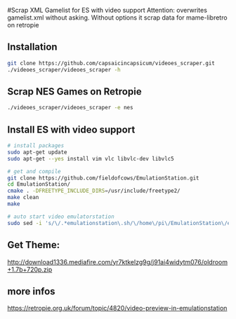 #Scrap XML Gamelist for ES with video support
Attention: overwrites gamelist.xml without asking.
Without options it scrap data for mame-libretro on retropie

## Installation
```bash
git clone https://github.com/capsaicincapsicum/videoes_scraper.git
./videoes_scraper/videoes_scraper -h
```

## Scrap NES Games on Retropie
```bash
./videoes_scraper/videoes_scraper -e nes
```

## Install ES with video support
```bash
# install packages
sudo apt-get update
sudo apt-get --yes install vim vlc libvlc-dev libvlc5

# get and compile
git clone https://github.com/fieldofcows/EmulationStation.git
cd EmulationStation/
cmake . -DFREETYPE_INCLUDE_DIRS=/usr/include/freetype2/
make clean
make

# auto start video emulatorstation
sudo sed -i 's/\/.*emulationstation\.sh/\/home\/pi\/EmulationStation\/emulationstation\.sh/' /usr/bin/emulationstation
```

## Get Theme:
http://download1336.mediafire.com/yr7ktkelzg9g/j91ai4widytm076/oldroom+1.7b+720p.zip

## more infos
https://retropie.org.uk/forum/topic/4820/video-preview-in-emulationstation
